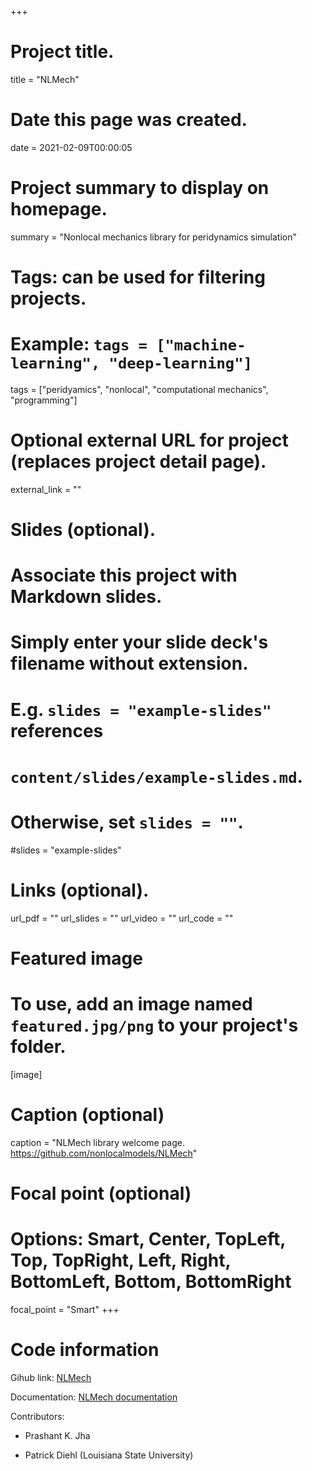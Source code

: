 +++
# Project title.
title = "NLMech"

# Date this page was created.
date = 2021-02-09T00:00:05

# Project summary to display on homepage.
summary = "Nonlocal mechanics library for peridynamics simulation"

# Tags: can be used for filtering projects.
# Example: `tags = ["machine-learning", "deep-learning"]`
tags = ["peridyamics", "nonlocal", "computational mechanics", "programming"]

# Optional external URL for project (replaces project detail page).
external_link = ""

# Slides (optional).
#   Associate this project with Markdown slides.
#   Simply enter your slide deck's filename without extension.
#   E.g. `slides = "example-slides"` references 
#   `content/slides/example-slides.md`.
#   Otherwise, set `slides = ""`.
#slides = "example-slides"

# Links (optional).
url_pdf = ""
url_slides = ""
url_video = ""
url_code = ""


# Featured image
# To use, add an image named `featured.jpg/png` to your project's folder. 
[image]
  # Caption (optional)
  caption = "NLMech library welcome page. https://github.com/nonlocalmodels/NLMech"
  
  # Focal point (optional)
  # Options: Smart, Center, TopLeft, Top, TopRight, Left, Right, BottomLeft, Bottom, BottomRight
  focal_point = "Smart"
+++

# Code information

Gihub link: [NLMech](https://github.com/nonlocalmodels/NLMech)

Documentation: [NLMech documentation](https://nonlocalmodels.github.io/documentation/)

Contributors: 

- Prashant K. Jha

- Patrick Diehl (Louisiana State University)
